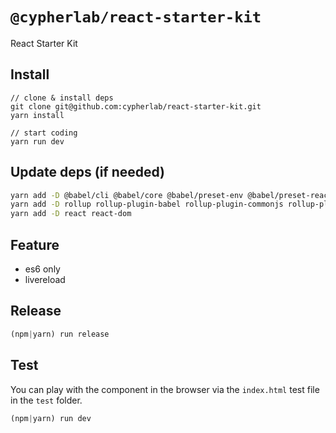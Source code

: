 # `@cypherlab/react-starter-kit`


React Starter Kit

<!--- NPM basge
<a href="https://www.npmjs.com/package/@cypherlab/react-starter-kit">
  <img alt="npm" src="https://img.shields.io/npm/v/@cypherlab/react-starter-kit">
</a>
-->

## Install
```
// clone & install deps
git clone git@github.com:cypherlab/react-starter-kit.git
yarn install

// start coding
yarn run dev
```


## Update deps (if needed)

```bash
yarn add -D @babel/cli @babel/core @babel/preset-env @babel/preset-react
yarn add -D rollup rollup-plugin-babel rollup-plugin-commonjs rollup-plugin-node-resolve rollup-plugin-terser
yarn add -D react react-dom
```

## Feature

- es6 only
- livereload


## Release 

```js
(npm|yarn) run release
```


## Test 

You can play with the component in the browser via the `index.html` test file in the `test` folder.

```js
(npm|yarn) run dev
```